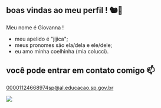 ## boas vindas ao meu perfil ! 🐿️💟

Meu nome é Giovanna !

- meu apelido é "jijica";
- meus pronomes são ela/dela e ele/dele;
- eu amo minha coelhinha (mia colucci).

## você pode entrar em contato comigo 📫

00001124668974sp@al.educacao.sp.gov.br


![](https://media1.tenor.com/m/9nv_x-R16hcAAAAC/stray-kids-skz.gif)
